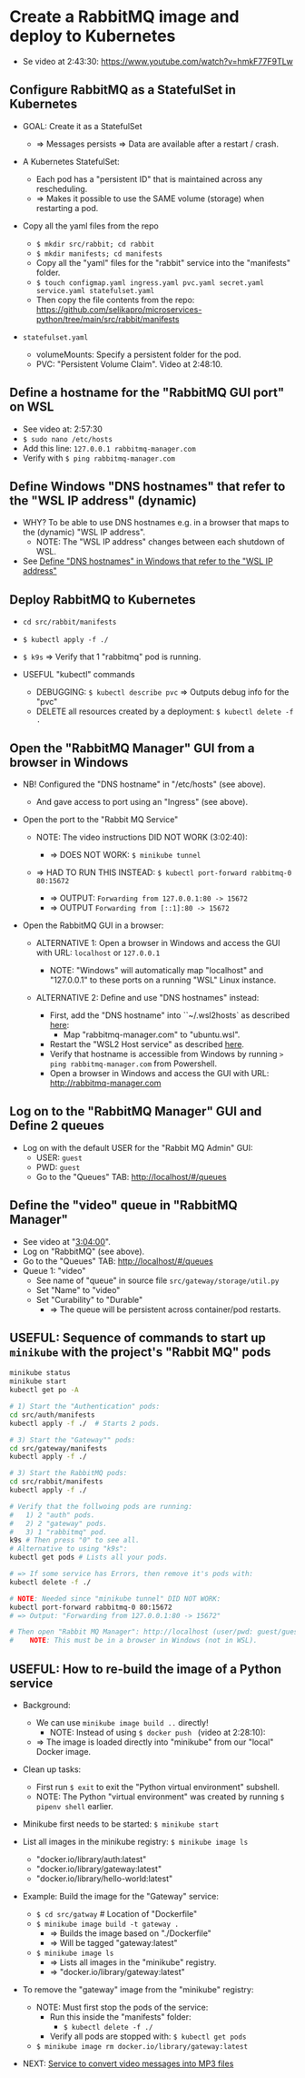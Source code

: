 # Create a RabbitMQ image and deploy to Kubernetes
  
* Se video at 2:43:30: <https://www.youtube.com/watch?v=hmkF77F9TLw>

## Configure RabbitMQ as a StatefulSet in Kubernetes

* GOAL: Create it as a StatefulSet
  * => Messages persists => Data are available after a restart / crash.
* A Kubernetes StatefulSet:
  * Each pod has a "persistent ID" that is maintained across any rescheduling.
  * => Makes it possible to use the SAME volume (storage) when restarting a pod.

* Copy all the yaml files from the repo

  * `$ mkdir src/rabbit; cd rabbit`
  * `$ mkdir manifests; cd manifests`
  * Copy all the "yaml" files for the "rabbit" service into the "manifests" folder.
  * `$ touch configmap.yaml ingress.yaml pvc.yaml secret.yaml service.yaml statefulset.yaml`
  * Then copy the file contents from the repo: <https://github.com/selikapro/microservices-python/tree/main/src/rabbit/manifests>
* `statefulset.yaml`
  * volumeMounts: Specify a persistent folder for the pod.
  * PVC: "Persistent Volume Claim". Video at 2:48:10.

## Define a hostname for the "RabbitMQ GUI port" on WSL
  
* See video at: 2:57:30
* `$ sudo nano /etc/hosts`
* Add this line: `127.0.0.1 rabbitmq-manager.com`
* Verify with `$ ping rabbitmq-manager.com`

## Define Windows "DNS hostnames" that refer to the "WSL IP address" (dynamic)

* WHY? To be able to use DNS hostnames e.g. in a browser that maps to the (dynamic) "WSL IP address".
  * NOTE: The "WSL IP address" changes between each shutdown of WSL.
* See [Define "DNS hostnames" in Windows that refer to the "WSL IP address"](Part_6b_Define_Windows_DNS_hostnames_that_refer_to_the_dynamic_WSL_IP_address.md)

## Deploy RabbitMQ to Kubernetes

* `cd src/rabbit/manifests`
* `$ kubectl apply -f ./`
* `$ k9s` => Verify that 1 "rabbitmq" pod is running.

* USEFUL "kubectl" commands
  * DEBUGGING: `$ kubectl describe pvc` => Outputs debug info for the "pvc"
  * DELETE all resources created by a deployment: `$ kubectl delete -f .`

## Open the "RabbitMQ Manager" GUI from a browser in Windows

* NB! Configured the "DNS hostname" in "/etc/hosts" (see above).
  * And gave access to port using an "Ingress" (see above).

* Open the port to the "Rabbit MQ Service"
  
  * NOTE: The video instructions DID NOT WORK (3:02:40):
    * => DOES NOT WORK: `$ minikube tunnel`
  
  * => HAD TO RUN THIS INSTEAD: `$ kubectl port-forward rabbitmq-0 80:15672`
    * => OUTPUT: `Forwarding from 127.0.0.1:80 -> 15672`
    * => OUTPUT `Forwarding from [::1]:80 -> 15672`

* Open the RabbitMQ GUI in a browser:

  * ALTERNATIVE 1: Open a browser in Windows and access the GUI with URL: `localhost` or `127.0.0.1`
    * NOTE: "Windows" will automatically map "localhost" and "127.0.0.1" to these ports on a running "WSL" Linux instance.

  * ALTERNATIVE 2: Define and use "DNS hostnames" instead:
    * First, add the "DNS hostname" into ``~/.wsl2hosts` as described [here](Part_6b_Define_Windows_DNS_hostnames_that_refer_to_the_dynamic_WSL_IP_address.md):
      * Map "rabbitmq-manager.com" to "ubuntu.wsl".
    * Restart the "WSL2 Host service" as described [here](Part_6b_Define_Windows_DNS_hostnames_that_refer_to_the_dynamic_WSL_IP_address.md).
    * Verify that hostname is accessible from Windows by running `> ping rabbitmq-manager.com` from Powershell.
    * Open a browser in Windows and access the GUI with URL: <http://rabbitmq-manager.com>

## Log on to the "RabbitMQ Manager" GUI and Define 2 queues

* Log on with the default USER for the "Rabbit MQ Admin" GUI:  
  * USER: `guest`
  * PWD: `guest`
  * Go to the "Queues" TAB: <http://localhost/#/queues>

## Define the "video" queue in "RabbitMQ Manager"

* See video at "[3:04:00](https://www.youtube.com/watch?v=hmkF77F9TLw)".
* Log on "RabbitMQ" (see above).
* Go to the "Queues" TAB: <http://localhost/#/queues>
* Queue 1: "video"
  * See name of "queue" in source file `src/gateway/storage/util.py`
  * Set "Name" to "video"
  * Set "Curability" to "Durable"
    * => The queue will be persistent across container/pod restarts.

## USEFUL: Sequence of commands to start up `minikube` with the project's "Rabbit MQ" pods

```bash
minikube status
minikube start
kubectl get po -A

# 1) Start the "Authentication" pods:
cd src/auth/manifests
kubectl apply -f ./  # Starts 2 pods.

# 3) Start the "Gateway"" pods:
cd src/gateway/manifests
kubectl apply -f ./

# 3) Start the RabbitMQ pods:
cd src/rabbit/manifests
kubectl apply -f ./

# Verify that the follwoing pods are running:
#   1) 2 "auth" pods. 
#   2) 2 "gateway" pods. 
#   3) 1 "rabbitmq" pod.
k9s # Then press "0" to see all. 
# Alternative to using "k9s": 
kubectl get pods # Lists all your pods.

# => If some service has Errors, then remove it's pods with: 
kubectl delete -f ./

# NOTE: Needed since "minikube tunnel" DID NOT WORK:
kubectl port-forward rabbitmq-0 80:15672
# => Output: "Forwarding from 127.0.0.1:80 -> 15672"

# Then open "Rabbit MQ Manager": http://localhost (user/pwd: guest/guest)
#    NOTE: This must be in a browser in Windows (not in WSL).
```

## USEFUL: How to re-build the image of a Python service

* Background:
  * We can use `minikube image build ..` directly!
    * NOTE: Instead of using `$ docker push ` (video at 2:28:10):
  * => The image is loaded directly into "minikube" from our "local" Docker image.
  
* Clean up tasks:
  * First run `$ exit` to exit the "Python virtual environment" subshell.
  * NOTE: The Python "virtual environment" was created by running `$ pipenv shell` earlier.

* Minikube first needs to be started: `$ minikube start`

* List all images in the minikube registry: `$ minikube image ls`
  * "docker.io/library/auth:latest"
  * "docker.io/library/gateway:latest"
  * "docker.io/library/hello-world:latest"

* Example: Build the image for the "Gateway" service:
  * `$ cd src/gatway`  # Location of "Dockerfile"
  * `$ minikube image build -t gateway .`
    * => Builds the image based on "./Dockerfile"
    * => Will be tagged "gateway:latest"
  * `$ minikube image ls`
    * => Lists all images in the "minikube" registry.
    * => "docker.io/library/gateway:latest"

* To remove the "gateway" image from the "minikube" registry:
  * NOTE: Must first stop the pods of the service:
    * Run this inside the "manifests" folder:
      * `$ kubectl delete -f ./`
    * Verify all pods are stopped with: `$ kubectl get pods`
  * `$ minikube image rm docker.io/library/gateway:latest`

* NEXT: [Service to convert video messages into MP3 files](./Part_7_Video_conversion_service_Convert_to_mp3_files.md)